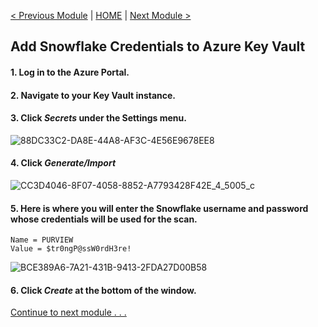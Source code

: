 [< Previous Module](../modules/module02.md) | [HOME](../README.md) | [Next Module >](../modules/module04.md)

## Add Snowflake Credentials to Azure Key Vault

#### 1. Log in to the Azure Portal.

#### 2. Navigate to your Key Vault instance.

#### 3. Click _Secrets_ under the Settings menu.

![88DC33C2-DA8E-44A8-AF3C-4E56E9678EE8](https://user-images.githubusercontent.com/83224172/144637634-ffe80dd7-bb95-41b4-8dd6-e24bcd7cff27.png)

#### 4. Click _Generate/Import_

![CC3D4046-8F07-4058-8852-A7793428F42E_4_5005_c](https://user-images.githubusercontent.com/83224172/144637952-896d3eb9-35c1-4582-9efd-4b0807fe2dd4.jpeg)

#### 5. Here is where you will enter the Snowflake username and password whose credentials will be used for the scan.

```
Name = PURVIEW
Value = $tr0ngP@ssW0rdH3re!
```

![BCE389A6-7A21-431B-9413-2FDA27D00B58](https://user-images.githubusercontent.com/83224172/144639036-43621a5e-d8d3-4908-b259-97b582e6872e.png)

#### 6. Click _Create_ at the bottom of the window.

[Continue to next module . . .](../modules/module04.md)
